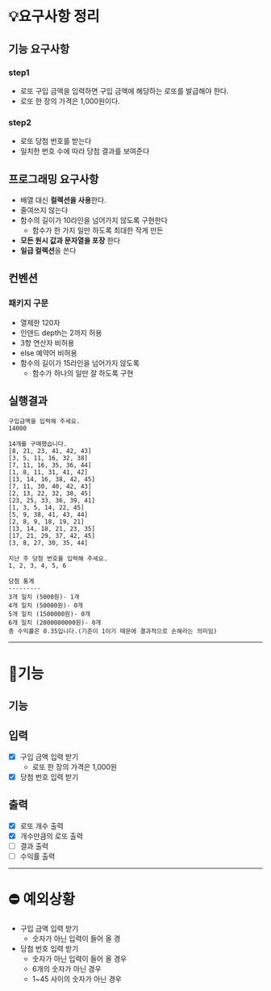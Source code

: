 # 💡요구사항 정리
## 기능 요구사항
### step1 
- 로또 구입 금액을 입력하면 구입 금액에 해당하는 로또를 발급해야 한다.
- 로또 한 장의 가격은 1,000원이다.

### step2
- 로또 당첨 번호를 받는다
- 일치한 번호 수에 따라 당첨 결과를 보여준다

## 프로그래밍 요구사항
- 배열 대신 **컬렉션을 사용**한다.
- 줄여쓰지 않는다
- 함수의 길이가 10라인을 넘어가지 않도록 구현한다
  - 함수가 한 가지 일만 하도록 최대한 작게 만든
- **모든 원시 값과 문자열을 포장** 한다
- **일급 컬렉션**을 쓴다

## 컨벤션
### 패키지 구문
- 열제한 120자
- 인덴드 depth는 2까지 허용
- 3항 연산자 비허용
- else 예약어 비허용
- 함수의 길이가 15라인을 넘어가지 않도록
    - 함수가 하나의 일만 잘 하도록 구현

## 실행결과
```
구입금액을 입력해 주세요.
14000

14개를 구매했습니다.
[8, 21, 23, 41, 42, 43]
[3, 5, 11, 16, 32, 38]
[7, 11, 16, 35, 36, 44]
[1, 8, 11, 31, 41, 42]
[13, 14, 16, 38, 42, 45]
[7, 11, 30, 40, 42, 43]
[2, 13, 22, 32, 38, 45]
[23, 25, 33, 36, 39, 41]
[1, 3, 5, 14, 22, 45]
[5, 9, 38, 41, 43, 44]
[2, 8, 9, 18, 19, 21]
[13, 14, 18, 21, 23, 35]
[17, 21, 29, 37, 42, 45]
[3, 8, 27, 30, 35, 44]

지난 주 당첨 번호를 입력해 주세요.
1, 2, 3, 4, 5, 6

당첨 통계
---------
3개 일치 (5000원)- 1개
4개 일치 (50000원)- 0개
5개 일치 (1500000원)- 0개
6개 일치 (2000000000원)- 0개
총 수익률은 0.35입니다.(기준이 1이기 때문에 결과적으로 손해라는 의미임)
```

---

# 📝기능
## 기능
## 입력
- [X] 구입 금액 입력 받기 
  - 로또 한 장의 가격은 1,000원
- [X] 당첨 번호 입력 받기
## 출력
- [X] 로또 개수 출력
- [X] 개수만큼의 로또 출력
- [ ] 결과 출력
- [ ] 수익률 출력

---

# ⛔️ 예외상황
- 구입 금액 입력 받기
  - 숫자가 아닌 입력이 들어 올 경
- 당첨 번호 입력 받기
  - 숫자가 아닌 입력이 들어 올 경우
  - 6개의 숫자가 아닌 경우
  - 1~45 사이의 숫자가 아닌 경우
